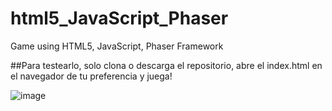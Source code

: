 # html5_JavaScript_Phaser
Game using HTML5, JavaScript, Phaser Framework

##Para testearlo, solo clona o descarga el repositorio, abre el index.html en el navegador de tu preferencia y juega!

![image](https://user-images.githubusercontent.com/86175418/161446078-d279509f-48f1-4800-a0a1-a5100e80ee68.png)

